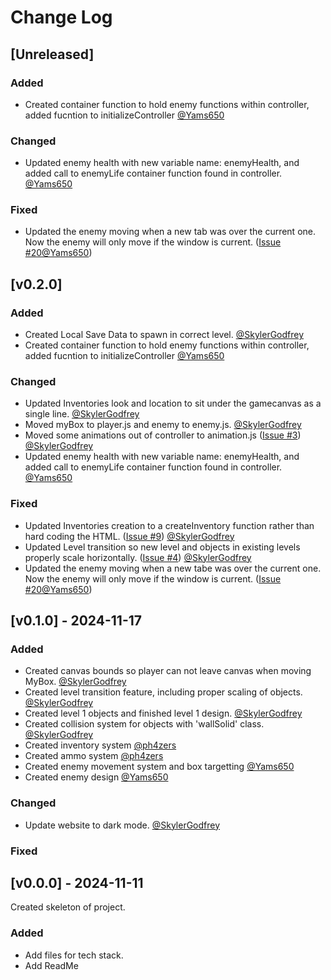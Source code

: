 
# Change Log

## [Unreleased]
 
### Added
- Created container function to hold enemy functions within controller, added fucntion to initializeController [@Yams650](https://github.com/Yams650)

### Changed
- Updated enemy health with new variable name: enemyHealth, and added call to enemyLife container function found in controller. [@Yams650](https://github.com/Yams650)
 
### Fixed
- Updated the enemy moving when a new tab was over the current one. Now the enemy will only move if the window is current. ([Issue #20](https://github.com/it-sd-capstone/huebrush/issues/20)[@Yams650](https://github.com/Yams650))
 
## [v0.2.0]
 
### Added
- Created Local Save Data to spawn in correct level. [@SkylerGodfrey](https://github.com/sGodfreyCVTC)
- Created container function to hold enemy functions within controller, added fucntion to initializeController [@Yams650](https://github.com/Yams650)

### Changed
- Updated Inventories look and location to sit under the gamecanvas as a single line. [@SkylerGodfrey](https://github.com/sGodfreyCVTC)
- Moved myBox to player.js and enemy to enemy.js. [@SkylerGodfrey](https://github.com/sGodfreyCVTC)
- Moved some animations out of controller to animation.js ([Issue #3](https://github.com/it-sd-capstone/huebrush/issues/3)) [@SkylerGodfrey](https://github.com/sGodfreyCVTC)
- Updated enemy health with new variable name: enemyHealth, and added call to enemyLife container function found in controller. [@Yams650](https://github.com/Yams650)
 
### Fixed
- Updated Inventories creation to a createInventory function rather than hard coding the HTML. ([Issue #9](https://github.com/it-sd-capstone/huebrush/issues/9)) [@SkylerGodfrey](https://github.com/sGodfreyCVTC)
- Updated Level transition so new level and objects in existing levels properly scale horizontally. ([Issue #4](https://github.com/it-sd-capstone/huebrush/issues/4)) [@SkylerGodfrey](https://github.com/sGodfreyCVTC)
- Updated the enemy moving when a new tabe was over the current one. Now the enemy will only move if the window is current. ([Issue #20](https://github.com/it-sd-capstone/huebrush/issues/20)[@Yams650](https://github.com/Yams650))

## [v0.1.0] - 2024-11-17
 
### Added
- Created canvas bounds so player can not leave canvas when moving MyBox. [@SkylerGodfrey](https://github.com/sGodfreyCVTC)
- Created level transition feature, including proper scaling of objects. [@SkylerGodfrey](https://github.com/sGodfreyCVTC)
- Created level 1 objects and finished level 1 design. [@SkylerGodfrey](https://github.com/sGodfreyCVTC)
- Created collision system for objects with 'wallSolid' class. [@SkylerGodfrey](https://github.com/sGodfreyCVTC)
- Created inventory system [@ph4zers](https://github.com/ph4zers)
- Created ammo system [@ph4zers](https://github.com/ph4zers)
- Created enemy movement system and box targetting [@Yams650](https://github.com/Yams650)
- Created enemy design [@Yams650](https://github.com/Yams650)

### Changed
- Update website to dark mode. [@SkylerGodfrey](https://github.com/sGodfreyCVTC)
 
### Fixed
 
## [v0.0.0] - 2024-11-11
  
Created skeleton of project. 
 
### Added
  - Add files for tech stack.
  - Add ReadMe


 
